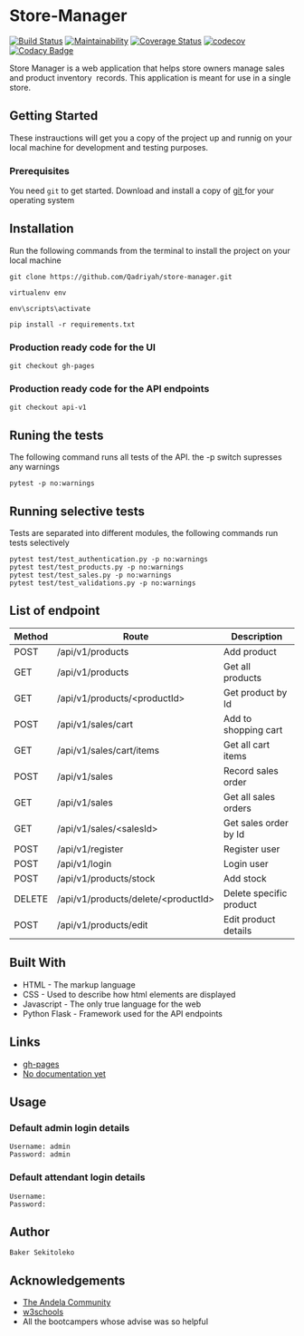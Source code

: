 # Store-Manager

[![Build Status](https://travis-ci.org/Qadriyah/store-manager.svg?branch=api-v1)](https://travis-ci.org/Qadriyah/store-manager) [![Maintainability](https://api.codeclimate.com/v1/badges/40a62aea724af677d9cb/maintainability)](https://codeclimate.com/github/Qadriyah/store-manager/maintainability) [![Coverage Status](https://coveralls.io/repos/github/Qadriyah/store-manager/badge.svg?branch=api-v1)](https://coveralls.io/github/Qadriyah/store-manager?branch=Feat-api-v1) [![codecov](https://codecov.io/gh/Qadriyah/store-manager/branch/api-v1/graph/badge.svg)](https://codecov.io/gh/Qadriyah/store-manager) [![Codacy Badge](https://api.codacy.com/project/badge/Grade/56edd9b9630a4b3ba39e22e5a9bd425e)](https://www.codacy.com/app/Qadriyah/store-manager?utm_source=github.com&utm_medium=referral&utm_content=Qadriyah/store-manager&utm_campaign=Badge_Grade_Dashboard)

Store Manager is a web application that helps store owners manage sales and product inventory  records. This application is meant for use in a single store.

## Getting Started

These instrauctions will get you a copy of the project up and runnig on your local machine for development and testing purposes.

### Prerequisites

You need `git` to get started.
Download and install a copy of [ git ](https://git-scm.com/downloads) for your operating system

## Installation

Run the following commands from the terminal to install the project on your local machine

```
git clone https://github.com/Qadriyah/store-manager.git

virtualenv env

env\scripts\activate

pip install -r requirements.txt
```

### Production ready code for the UI

```
git checkout gh-pages
```

### Production ready code for the API endpoints

```
git checkout api-v1
```

## Runing the tests

The following command runs all tests of the API. the -p switch supresses any warnings

```
pytest -p no:warnings
```

## Running selective tests

Tests are separated into different modules, the following commands run tests selectively

```
pytest test/test_authentication.py -p no:warnings
pytest test/test_products.py -p no:warnings
pytest test/test_sales.py -p no:warnings
pytest test/test_validations.py -p no:warnings
```

## List of endpoint

| Method | Route                                     | Description             |
| ------ | ----------------------------------------- | ----------------------- |
| POST   | /api/v1/products                          | Add product             |
| GET    | /api/v1/products                          | Get all products        |
| GET    | /api/v1/products/&lt;productId&gt;        | Get product by Id       |
| POST   | /api/v1/sales/cart                        | Add to shopping cart    |
| GET    | /api/v1/sales/cart/items                  | Get all cart items      |
| POST   | /api/v1/sales                             | Record sales order      |
| GET    | /api/v1/sales                             | Get all sales orders    |
| GET    | /api/v1/sales/&lt;salesId&gt;             | Get sales order by Id   |
| POST   | /api/v1/register                          | Register user           |
| POST   | /api/v1/login                             | Login user              |
| POST   | /api/v1/products/stock                    | Add stock               |
| DELETE | /api/v1/products/delete/&lt;productId&gt; | Delete specific product |
| POST   | /api/v1/products/edit                     | Edit product details    |

## Built With

- HTML - The markup language
- CSS - Used to describe how html elements are displayed
- Javascript - The only true language for the web
- Python Flask - Framework used for the API endpoints

## Links

- [gh-pages](https://qadriyah.github.io/store-manager/UI/)
- [No documentation yet]()

## Usage

### Default admin login details

```
Username: admin
Password: admin
```

### Default attendant login details

```
Username:
Password:
```

## Author

```
Baker Sekitoleko
```

## Acknowledgements

- [The Andela Community](https://andela.com/)
- [w3schools](https://www.w3schools.com/css/css_intro.asp)
- All the bootcampers whose advise was so helpful
